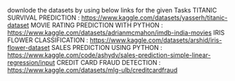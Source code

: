 downlode the datasets by using below links for the given Tasks
TITANIC SURVIVAL PREDICTION : https://www.kaggle.com/datasets/yasserh/titanic-dataset
MOVIE RATING PREDICTION WITH PYTHON : https://www.kaggle.com/datasets/adrianmcmahon/imdb-india-movies
IRIS FLOWER CLASSIFICATION : https://www.kaggle.com/datasets/arshid/iris-flower-dataset
SALES PREDICTION USING PYTHON : https://www.kaggle.com/code/ashydv/sales-prediction-simple-linear-regression/input
CREDIT CARD FRAUD DETECTION : https://www.kaggle.com/datasets/mlg-ulb/creditcardfraud
